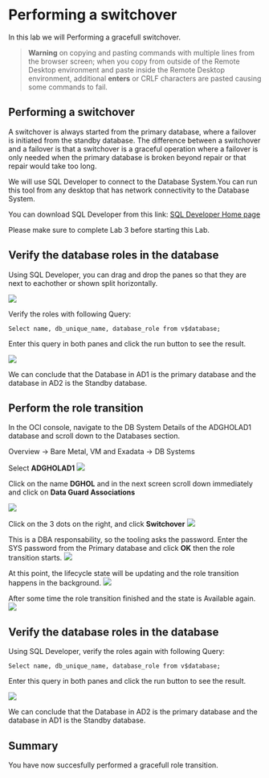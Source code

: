 # Performing a switchover

In this lab we will Performing a gracefull switchover.


> **Warning** on copying and pasting commands with multiple lines from the browser screen; when you copy from outside of the Remote Desktop environment and paste inside the Remote Desktop environment, additional **enters** or CRLF characters are pasted causing some commands to fail. 


## Performing a switchover

A switchover is always started from the primary database, where a failover is initiated from the standby database. 
The difference between a switchover and a failover is that a switchover is a graceful operation where a failover is only needed when the primary database is broken beyond repair or that repair would take too long. 

We will use SQL Developer to connect to the Database System.You can run this tool from any desktop that has network connectivity to the Database System.

You can download SQL Developer from this link: [SQL Developer Home page](https://www.oracle.com/be/database/technologies/appdev/sqldeveloper-landing.html) 

Please make sure to complete Lab 3 before starting this Lab.


## Verify the database roles in the database

Using SQL Developer, you can drag and drop the panes so that they are next to eachother or shown split horizontally. 

![](./images/Switchover_01.png)


Verify the roles with following Query:

`Select name, db_unique_name, database_role from v$database;`

Enter this query in both panes and click the run button to see the result.

![](./images/Switchover_02.png)

We can conclude that the Database in AD1 is the primary database and the database in AD2 is the Standby database.


## Perform the role transition

In the OCI console, navigate to the DB System Details of the ADGHOLAD1 database and scroll down to the Databases section.

Overview
-> Bare Metal, VM and Exadata
-> DB Systems

Select **ADGHOLAD1**
![](./images/Switchover_03.png)

Click on the name **DGHOL** and in the next screen scroll down immediately and click on **Data Guard Associations**

![](./images/Switchover_04.png)

Click on the 3 dots on the right, and click **Switchover**
![](./images/Switchover_05.png)

This is a DBA responsability, so the tooling asks the password. Enter the SYS password from the Primary database and click **OK** then the role transition starts.
![](./images/Switchover_06.png)

At this point, the lifecycle state will be updating and the role transition happens in the background.
![](./images/Switchover_07.png)

After some time the role transition finished and the state is Available again. 
![](./images/Switchover_08.png)


## Verify the database roles in the database

Using SQL Developer, verify the roles again with following Query:

`Select name, db_unique_name, database_role from v$database;`

Enter this query in both panes and click the run button to see the result.

![](./images/Switchover_09.png)

We can conclude that the Database in AD2 is the primary database and the database in AD1 is the Standby database.


## Summary
You have now succesfully performed a gracefull role transition.